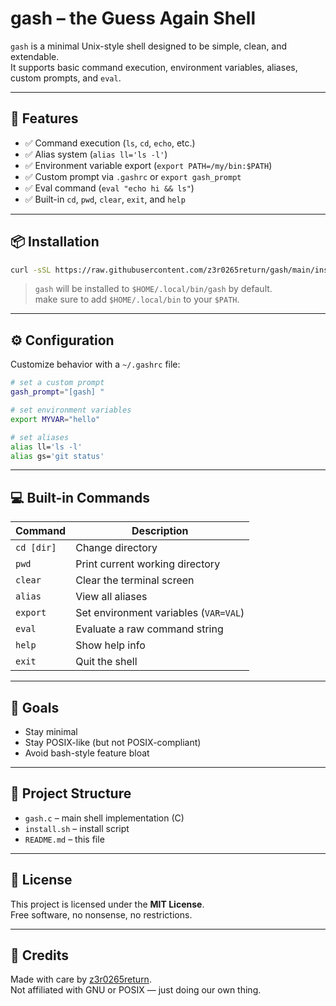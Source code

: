 # gash – the Guess Again Shell

`gash` is a minimal Unix-style shell designed to be simple, clean, and extendable.  
It supports basic command execution, environment variables, aliases, custom prompts, and `eval`.

---

## 🔧 Features

- ✅ Command execution (`ls`, `cd`, `echo`, etc.)
- ✅ Alias system (`alias ll='ls -l'`)
- ✅ Environment variable export (`export PATH=/my/bin:$PATH`)
- ✅ Custom prompt via `.gashrc` or `export gash_prompt`
- ✅ Eval command (`eval "echo hi && ls"`)
- ✅ Built-in `cd`, `pwd`, `clear`, `exit`, and `help`

---

## 📦 Installation

```bash
curl -sSL https://raw.githubusercontent.com/z3r0265return/gash/main/install.sh | bash
```

> `gash` will be installed to `$HOME/.local/bin/gash` by default.  
> make sure to add `$HOME/.local/bin` to your `$PATH`.

---

## ⚙️ Configuration

Customize behavior with a `~/.gashrc` file:

```bash
# set a custom prompt
gash_prompt="[gash] "

# set environment variables
export MYVAR="hello"

# set aliases
alias ll='ls -l'
alias gs='git status'
```

---

## 💻 Built-in Commands

| Command      | Description                                |
|--------------|--------------------------------------------|
| `cd [dir]`   | Change directory                           |
| `pwd`        | Print current working directory            |
| `clear`      | Clear the terminal screen                  |
| `alias`      | View all aliases                           |
| `export`     | Set environment variables (`VAR=VAL`)      |
| `eval`       | Evaluate a raw command string              |
| `help`       | Show help info                             |
| `exit`       | Quit the shell                             |

---

## 🧠 Goals

- Stay minimal
- Stay POSIX-like (but not POSIX-compliant)
- Avoid bash-style feature bloat

---

## 📁 Project Structure

- `gash.c` – main shell implementation (C)
- `install.sh` – install script
- `README.md` – this file

---

## 📜 License

This project is licensed under the **MIT License**.  
Free software, no nonsense, no restrictions.

---

## 🙏 Credits

Made with care by [z3r0265return](https://github.com/z3r0265return).  
Not affiliated with GNU or POSIX — just doing our own thing.
